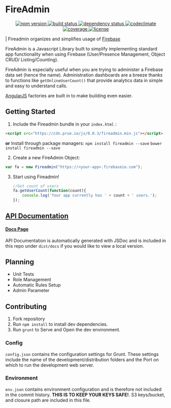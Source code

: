 # FireAdmin
<p align="center">
  <!-- Npm Version -->
  <a href="https://npmjs.org/package/fireadmin">
    <img src="https://img.shields.io/npm/v/fireadmin.svg" alt="npm version">
  </a>
  <!-- Build Status -->
  <a href="https://travis-ci.org/prescottprue/fireadmin">
    <img src="http://img.shields.io/travis/prescottprue/FireAdmin.svg" alt="build status">
  </a>
  <!-- Dependency Status -->
  <a href="https://david-dm.org/prescottprue/fireadmin">
    <img src="https://david-dm.org/prescottprue/fireadmin.svg" alt="dependency status">
  </a>
  <!-- Codeclimate -->
  <a href="https://codeclimate.com/github/prescottprue/FireAdmin">
    <img src="https://codeclimate.com/github/prescottprue/FireAdmin/badges/gpa.svg" alt="codeclimate">
  </a>
  <!-- Coverage -->
  <a href="https://codeclimate.com/github/prescottprue/FireAdmin">
    <img src="https://codeclimate.com/github/prescottprue/FireAdmin/badges/coverage.svg" alt="coverage">
  </a>
  <!-- License -->
  <a href="https://github.com/KyperTech/FireAdmin/blob/master/LICENSE.md">
    <img src="https://img.shields.io/npm/l/fireadmin.svg" alt="license">
  </a>
</p>

| Fireadmin organizes and simplifies usage of [Firebase](http://firebase.com)

FireAdmin is a Javascript Library built to simplify implementing standard app functionality when using Firebase (User/Presence Management, Object CRUD/ Listing/Counting).

FireAdmin is especially useful when you are trying to administer a Firebase data set (hence the name). Administration dashboards are a breeze thanks to functions like `getOnlineUserCount()` that provide analytics data in simple and easy to understand calls.

[AngularJS](http://angularjs.org) factories are built in to make building even easier.

## Getting Started

1. Include the Fireadmin bundle in your `index.html` :

  ```html
  <script src="https://cdn.prue.io/js/0.0.3/fireadmin.min.js"></script>

  ```
**or**
Install through package managers:
`npm install fireadmin --save`
`bower install fireadmin --save`

2. Create a new FireAdmin Object:

  ```javascript
var fa = new Fireadmin("https://<your-app>.firebaseio.com");
  ```

3. Start using Fireadmin!
    ```javascript
    //Get count of users
    fa.getUserCount(function(count){
        console.log('Your app currently has ' + count + ' users.');
    });
    ```

## [API Documentation](https://s3.amazonaws.com/prescottprue/Fireadmin/current/docs/Fireadmin.html)
#### [Docs Page](https://s3.amazonaws.com/prescottprue/Fireadmin/current/docs/Fireadmin.html)

API Documentation is automatically generated with JSDoc and is included in this repo under `dist/docs` if you would like to view a local version.

## Planning
* Unit Tests
* Role Management
* Automatic Rules Setup
* Admin Parameter

## Contributing

1. Fork repository
2. Run `npm install` to install dev dependencies.
3. Run `grunt` to Serve and Open the dev environment.

### Config

`config.json` contains the configuration settings for Grunt. These settings include the name of the development/distribution folders and the Port on which to run the development web server.

### Environment

`env.json` contains environment configuration and is therefore not included in the commit history. **THIS IS TO KEEP YOUR KEYS SAFE!**. S3 keys/bucket, and closure path are included in this file.

